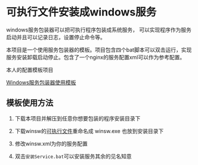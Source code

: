 # 可执行文件安装成windows服务


windows服务包装器可以把可执行程序包装成系统服务，
可以实现程序作为服务启动并且可以记录日志，设置停止命令等。

本项目是一个使用服务包装器的模板。项目包含四个bat脚本可以双击运行，实现服务安装卸载启动停止。包含了一个nginx的服务配置xml可以作为参考配置。

本人的配置模板项目

[Windows服务包装器使用模板
](https://github.com/whp98/winsw-template)

## 模板使用方法

1. 下载本项目并解压到任意你想要包装的程序安装目录下

2. 下载winsw的[可执行文件](https://github.com/winsw/winsw/releases/latest)重命名成 winsw.exe 也放到安装目录下
3. 修改winsw.xml为你的服务配置
4. 双击`安装Service.bat`可以安装服务其余的见名知意
